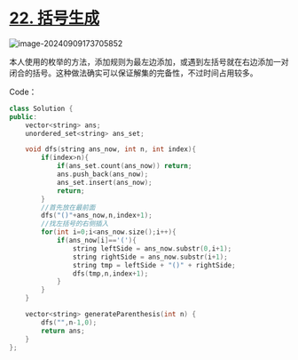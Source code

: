 # [22. 括号生成](https://leetcode.cn/problems/generate-parentheses/)

![image-20240909173705852](http://henry-typora.oss-cn-beijing.aliyuncs.com/img/image-20240909173705852.png)

本人使用的枚举的方法，添加规则为最左边添加，或遇到左括号就在右边添加一对闭合的括号。这种做法确实可以保证解集的完备性，不过时间占用较多。

Code：

```cpp
class Solution {
public:
    vector<string> ans;
    unordered_set<string> ans_set;

    void dfs(string ans_now, int n, int index){
        if(index>n){
            if(ans_set.count(ans_now)) return;
            ans.push_back(ans_now);
            ans_set.insert(ans_now);
            return;
        }
        //首先放在最前面
        dfs("()"+ans_now,n,index+1);
        //找左括号的右侧插入
        for(int i=0;i<ans_now.size();i++){
            if(ans_now[i]=='('){
                string leftSide = ans_now.substr(0,i+1);
                string rightSide = ans_now.substr(i+1);
                string tmp = leftSide + "()" + rightSide;
                dfs(tmp,n,index+1);
            }
        }
    }

    vector<string> generateParenthesis(int n) {
        dfs("",n-1,0);
        return ans;
    }
};
```

